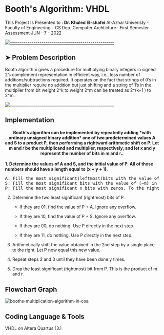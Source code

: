 # Booth's Algorithm: VHDL

This Project Is Presented to : **Dr. Khaled El-shafei** 
Al-Azhar Univeristy - Faculty of Engineering - CS Dep.
Computer Archticture : First Semester Assessment 
JUN - 7 - 2022


[![-----------------------------------------------------](https://raw.githubusercontent.com/andreasbm/readme/master/assets/lines/colored.png)](#problem)

## ➤ Problem Description

Booth algorithm gives a procedure for multiplying binary integers in signed 2’s
complement representation in efficient way, i.e., less number of additions/subtractions required.
It operates on the fact that strings of 0’s in the multiplier require no addition 
but just shifting and a string of 1’s in the multiplier from bit weight 2^k to weight 2^m 
can be treated as 2^(k+1 ) to 2^m.


[![-----------------------------------------------------](https://raw.githubusercontent.com/andreasbm/readme/master/assets/lines/colored.png)](#implementation)

## Implementation
<p align="center">
 
<h4 align="center">Booth's algorithm can be implemented by repeatedly adding *with ordinary unsigned binary addition*
one of two predetermined values A and S to a product P, then performing a rightward arithmetic shift on P.
Let m and r be the multiplicand and multiplier, respectively; and let x and y represent the number of bits in m and r..</h4>

 <b>1.	Determine the values of A and S, and the initial value of P. All of these numbers should have a length equal to (x + y + 1).</b></br>
 <pre>A: Fill the most significant(leftmost)bits with the value of m.Fill the remaining (y + 1) bits with zeros. 
S: Fill the most significant bits with the value of (−m) in two's complement notation.Fill the remaining (y + 1) bits with zeros.  
P: Fill the most significant x bits with zeros. To the right of this, append the value of r. Fill the least significant(rightmost)bit with a zero. </pre> 



</p>



  
2.	Determine the two least significant (rightmost) bits of P.

      -	If they are 01, find the value of P + A. Ignore any overflow.
   
      -	If they are 10, find the value of P + S. Ignore any overflow.
   
      -	If they are 00, do nothing. Use P directly in the next step.
   
      -	If they are 11, do nothing. Use P directly in the next step.
      
   
3.	Arithmetically shift the value obtained in the 2nd step by a single place to the right. Let P now equal this new value.

4.	Repeat steps 2 and 3 until they have been done y times.

5.	Drop the least significant (rightmost) bit from P. This is the product of m and r.
</p>




## Flowchart Graph

![booths-multiplication-algorithm-in-coa](https://user-images.githubusercontent.com/76535950/148575611-d9195c5f-bbcc-4163-b8ed-3966134017d8.png)


## Coding Language & Tools
VHDL on Altera Quartus 13.1
